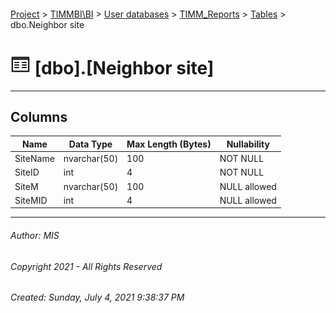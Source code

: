 #### 

[Project](../../../../index.md) > [TIMMBI\\BI](../../../index.md) > [User databases](../../index.md) > [TIMM_Reports](../index.md) > [Tables](Tables.md) > dbo.Neighbor site

# ![Tables](../../../../Images/Table32.png) [dbo].[Neighbor site]

---

## <a name="#columns"></a>Columns

| Name | Data Type | Max Length (Bytes) | Nullability |
|---|---|---|---|
| SiteName | nvarchar(50) | 100 | NOT NULL |
| SiteID | int | 4 | NOT NULL |
| SiteM | nvarchar(50) | 100 | NULL allowed |
| SiteMID | int | 4 | NULL allowed |


---

###### Author:  MIS

###### Copyright 2021 - All Rights Reserved

###### Created: Sunday, July 4, 2021 9:38:37 PM

